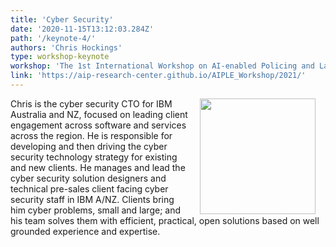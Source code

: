 ```yaml
---
title: 'Cyber Security'
date: '2020-11-15T13:12:03.284Z'
path: '/keynote-4/'
authors: 'Chris Hockings'
type: workshop-keynote
workshop: 'The 1st International Workshop on AI-enabled Policing and Law Enforcement (AI-PLE 2021)'
link: 'https://aip-research-center.github.io/AIPLE_Workshop/2021/'
---
```


<img align="right" width="185" style="margin-left:16px;margin-right:16px" src="https://aip-research-center.github.io/AIPLE_Workshop/2021/chris.jpg"/>

Chris is the cyber security CTO for IBM Australia and NZ, focused on leading client engagement across software and
services across the region. He is responsible for developing and then driving the cyber security technology strategy for
existing and new clients. He manages and lead the cyber security solution designers and technical pre-sales client
facing cyber security staff in IBM A/NZ. Clients bring him cyber problems, small and large; and his team solves them
with efficient, practical, open solutions based on well grounded experience and expertise.